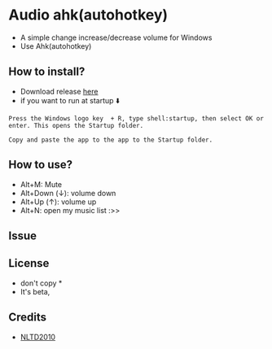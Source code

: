# Audio ahk(autohotkey)

* A simple change increase/decrease volume for Windows 
* Use Ahk(autohotkey)
## How to install?

* Download release <a href="https://github.com/NLTD2010/audio-hot-key/archive/refs/heads/main.zip">here</a>
* if you want to run at startup :arrow_down:
```
Press the Windows logo key  + R, type shell:startup, then select OK or enter. This opens the Startup folder.

Copy and paste the app to the app to the Startup folder.
```
## How to use?

* Alt+M: Mute
* Alt+Down (↓): volume down
* Alt+Up (↑): volume up
* Alt+N: open my music list :>>
## Issue

## License
* don't copy *
* It's beta, 

## Credits

* <a href="https://www.facebook.com/nguyenlethaiduong2000">NLTD2010</a>
